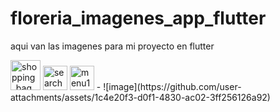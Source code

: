 # floreria_imagenes_app_flutter
aqui van las imagenes para mi proyecto en flutter

<img width="48" alt="shopping_bag" src="https://github.com/user-attachments/assets/fea2a6b1-62a5-4213-87d5-11f126e16856" />
<img width="39" alt="search" src="https://github.com/user-attachments/assets/96c99307-8420-468e-ab10-bfbbadfe4c14" />
<img width="39" alt="menu1" src="https://github.com/user-attachments/assets/58277d91-6e18-4901-a9b0-33fab4918202" />
- ![image](https://github.com/user-attachments/assets/1c4e20f3-d0f1-4830-ac02-3ff256126a92)

